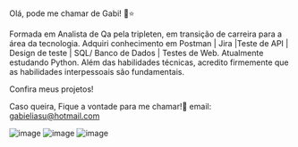 Olá, pode me chamar de Gabi! 🥰⭐

Formada em Analista de Qa pela tripleten, em transição de carreira para a área da tecnologia.
Adquiri conhecimento em Postman | Jira |Teste de API | Design de teste | SQL/ Banco de Dados | Testes de Web. Atualmente estudando Python.
Além das habilidades técnicas, acredito firmemente que as habilidades interpessoais são fundamentais.

Confira meus projetos! 

Caso queira, Fique a vontade para me chamar!🥰
email: gabieliasu@hotmail.com 

 
![image](https://github.com/gabieliasu/gabieliasu/assets/157239741/3d4de8a5-22cb-423e-9ff5-a688e2ed177a) ![image](https://github.com/gabieliasu/gabieliasu/assets/157239741/b46e3efe-a354-4487-b70c-0146cc95fa5a)  ![image](https://github.com/gabieliasu/gabieliasu/assets/157239741/fb18aad0-9dba-4f55-993b-7e36241af3bb)










